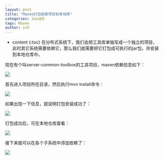 ```yaml
---
layout: post
title: "Maven打包依赖项目到本地库"
categories: JavaEE
tags: Maven
author: zch
---
```


* content
{:toc}
在分布式系统下，我们会把工具库单独写成一个独立的项目，此时其它系统需要依赖它，那么我们就需要把它打包成可执行的jar包，并安装到本地仓库中。
 








现在有个叫server-common-toolbox的工具项目，maven依赖信息如下：

![](https://raw.githubusercontent.com/zchdjb/zchdjb.github.io/master/images/maven4.png)

首先进入项目所在目录，然后执行mvn install命令：

![](https://raw.githubusercontent.com/zchdjb/zchdjb.github.io/master/images/maven1.png)

如果出现一下信息，就说明打包安装成功了：

![](https://raw.githubusercontent.com/zchdjb/zchdjb.github.io/master/images/maven2.png)

打包成功后，可在本地仓库查看：

![](https://raw.githubusercontent.com/zchdjb/zchdjb.github.io/master/images/maven3.png)

接下来就可以在各个子系统中添加依赖了：

![](https://raw.githubusercontent.com/zchdjb/zchdjb.github.io/master/images/maven5.png)